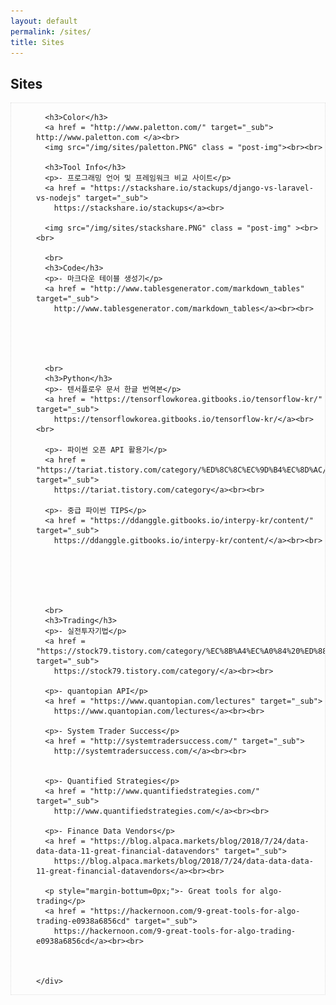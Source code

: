 ```yaml
---
layout: default
permalink: /sites/
title: Sites
---
```




<!-- Slider Start -->
<section id="tags-header">
  <div class="container">
    <div class="row">
      <div class="col-md-12">
        <div class="block">
          <h1 class="animated fadeInUp home-title">Sites</h1>
        </div>
      </div>
    </div>
  </div>
</section>


<div class="post">
  <!-- Wrapper Start -->
  <section id="intro" style="border: 1px dotted #ddd;">
    <div style="padding-left: 40px;">

      <h3>Color</h3>
      <a href = "http://www.paletton.com/" target="_sub"> http://www.paletton.com </a><br>
      <img src="/img/sites/paletton.PNG" class = "post-img"><br><br>

      <h3>Tool Info</h3>
      <p>- 프로그래밍 언어 및 프레임워크 비교 사이트</p>
      <a href = "https://stackshare.io/stackups/django-vs-laravel-vs-nodejs" target="_sub">
        https://stackshare.io/stackups</a><br>

      <img src="/img/sites/stackshare.PNG" class = "post-img" ><br><br>

      <br>
      <h3>Code</h3>
      <p>- 마크다운 테이블 생성기</p>
      <a href = "http://www.tablesgenerator.com/markdown_tables" target="_sub">
        http://www.tablesgenerator.com/markdown_tables</a><br><br>





      <br>
      <h3>Python</h3>
      <p>- 텐서플로우 문서 한글 번역본</p>
      <a href = "https://tensorflowkorea.gitbooks.io/tensorflow-kr/" target="_sub">
        https://tensorflowkorea.gitbooks.io/tensorflow-kr/</a><br><br>

      <p>- 파이썬 오픈 API 활용기</p>
      <a href = "https://tariat.tistory.com/category/%ED%8C%8C%EC%9D%B4%EC%8D%AC/%EC%98%A4%ED%94%88%20API%20%ED%99%9C%EC%9A%A9%EA%B8%B0" target="_sub">
        https://tariat.tistory.com/category</a><br><br>

      <p>- 중급 파이썬 TIPS</p>
      <a href = "https://ddanggle.gitbooks.io/interpy-kr/content/" target="_sub">
        https://ddanggle.gitbooks.io/interpy-kr/content/</a><br><br>






      <br>
      <h3>Trading</h3>
      <p>- 실전투자기법</p>
      <a href = "https://stock79.tistory.com/category/%EC%8B%A4%EC%A0%84%20%ED%88%AC%EC%9E%90%20%EA%B8%B0%EB%B2%95" target="_sub">
        https://stock79.tistory.com/category/</a><br><br>

      <p>- quantopian API</p>
      <a href = "https://www.quantopian.com/lectures" target="_sub">
        https://www.quantopian.com/lectures</a><br><br>

      <p>- System Trader Success</p>
      <a href = "http://systemtradersuccess.com/" target="_sub">
        http://systemtradersuccess.com/</a><br><br>


      <p>- Quantified Strategies</p>
      <a href = "http://www.quantifiedstrategies.com/" target="_sub">
        http://www.quantifiedstrategies.com/</a><br><br>            

      <p>- Finance Data Vendors</p>
      <a href = "https://blog.alpaca.markets/blog/2018/7/24/data-data-data-11-great-financial-datavendors" target="_sub">
        https://blog.alpaca.markets/blog/2018/7/24/data-data-data-11-great-financial-datavendors</a><br><br>            

      <p style="margin-bottum=0px;">- Great tools for algo-trading</p>
      <a href = "https://hackernoon.com/9-great-tools-for-algo-trading-e0938a6856cd" target="_sub">
        https://hackernoon.com/9-great-tools-for-algo-trading-e0938a6856cd</a><br><br>   



    </div>
  </section>
</div>
